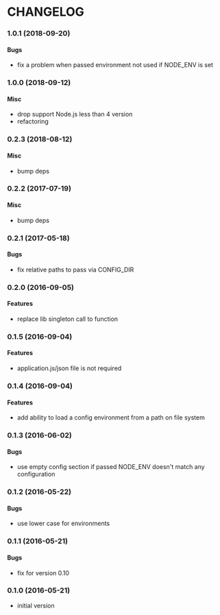# CHANGELOG

<a name="1.0.1"></a>
### 1.0.1 (2018-09-20)

#### Bugs

* fix a problem when passed environment not used if NODE_ENV is set


<a name="1.0.0"></a>
### 1.0.0 (2018-09-12)

#### Misc

* drop support Node.js less than 4 version
* refactoring


<a name="0.2.3"></a>
### 0.2.3 (2018-08-12)

#### Misc

* bump deps


<a name="0.2.2"></a>
### 0.2.2 (2017-07-19)

#### Misc

* bump deps


<a name="0.2.1"></a>
### 0.2.1 (2017-05-18)

#### Bugs

* fix relative paths to pass via CONFIG_DIR


<a name="0.2.0"></a>
### 0.2.0 (2016-09-05)

#### Features

* replace lib singleton call to function


<a name="0.1.5"></a>
### 0.1.5 (2016-09-04)

#### Features

* application.js/json file is not required


<a name="0.1.4"></a>
### 0.1.4 (2016-09-04)

#### Features

* add ability to load a config environment from a path on file system


<a name="0.1.3"></a>
### 0.1.3 (2016-06-02)

#### Bugs

* use empty config section if passed NODE_ENV doesn't match any configuration


<a name="0.1.2"></a>
### 0.1.2 (2016-05-22)

#### Bugs

* use lower case for environments


<a name="0.1.1"></a>
### 0.1.1 (2016-05-21)

#### Bugs

* fix for version 0.10


<a name="0.1.0"></a>
### 0.1.0 (2016-05-21)


* initial version
